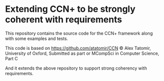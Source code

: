 # Extending CCN+ to be strongly coherent with requirements
This repository contains the source code for the CCN+ framework along with some examples and tests.

This code is based on https://github.com/atatomir/CCN
© Alex Tatomir, University of Oxford, Submitted as part or MCompSci in Computer Science, Part C

And it extends the above repository to support strong coherency with requirements.

